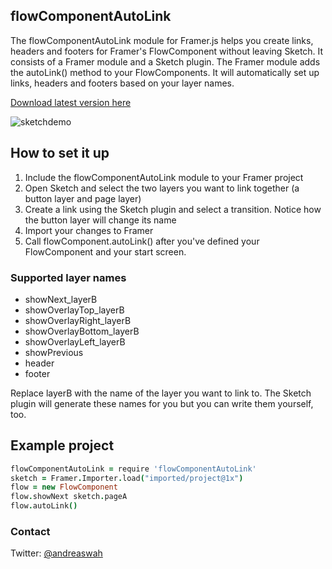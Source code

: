 ## flowComponentAutoLink
The flowComponentAutoLink module for Framer.js helps you create links, headers and footers for Framer's FlowComponent without leaving Sketch. It consists of a Framer module and a Sketch plugin. The Framer module adds the autoLink() method to your FlowComponents. It will automatically set up links, headers and footers based on your layer names.

[Download latest version here](https://github.com/awt2542/flowComponentAutoLink/archive/master.zip)

![sketchdemo](https://cl.ly/0X0i443b0f44/Screen%20Shot%202016-12-03%20at%2013.36.22.png)

## How to set it up
1. Include the flowComponentAutoLink module to your Framer project
4. Open Sketch and select the two layers you want to link together (a button layer and page layer)
5. Create a link using the Sketch plugin and select a transition. Notice how the button layer will change its name
6. Import your changes to Framer
7. Call flowComponent.autoLink() after you've defined your FlowComponent and your start screen.

### Supported layer names

* showNext_layerB
* showOverlayTop_layerB
* showOverlayRight_layerB
* showOverlayBottom_layerB
* showOverlayLeft_layerB
* showPrevious
* header
* footer

Replace layerB with the name of the layer you want to link to. The Sketch plugin will generate these names for you but you can write them yourself, too.

## Example project

```coffeescript
flowComponentAutoLink = require 'flowComponentAutoLink'
sketch = Framer.Importer.load("imported/project@1x")
flow = new FlowComponent
flow.showNext sketch.pageA
flow.autoLink()
```


### Contact

Twitter: [@andreaswah](http://twitter.com/andreaswah)
